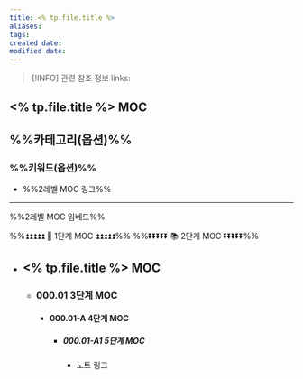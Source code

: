 ```yaml
---
title: <% tp.file.title %>
aliases: 
tags: 
created date: 
modified date: 
---
```

> [!INFO] 관련 참조 정보
> links: 
## <% tp.file.title %> MOC
## %%카테고리(옵션)%%
### %%키워드(옵션)%%
- %%2레벨 MOC 링크%%
---
%%2레벨 MOC 임베드%%

%%⏫⏫⏫⏫⏫ 📖 1단계 MOC ⏫⏫⏫⏫⏫%%
%%⏬⏬⏬⏬⏬ 📚 2단계 MOC ⏬⏬⏬⏬⏬%%
- ## <% tp.file.title %> MOC
	- ### 000.01 3단계 MOC
		- #### 000.01-A 4단계 MOC
			- ##### 000.01-A1 5단계 MOC
				- 노트 링크